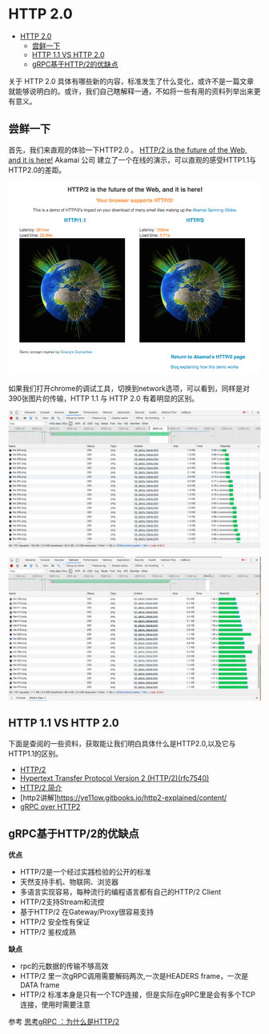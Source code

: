 # HTTP 2.0
<!-- TOC -->

- [HTTP 2.0](#HTTP-20)
  - [尝鲜一下](#%E5%B0%9D%E9%B2%9C%E4%B8%80%E4%B8%8B)
  - [HTTP 1.1 VS HTTP 2.0](#HTTP-11-VS-HTTP-20)
  - [gRPC基于HTTP/2的优缺点](#gRPC%E5%9F%BA%E4%BA%8EHTTP2%E7%9A%84%E4%BC%98%E7%BC%BA%E7%82%B9)

<!-- /TOC -->

关于 HTTP 2.0 具体有哪些新的内容，标准发生了什么变化，或许不是一篇文章就能够说明白的。或许，我们自己瞎解释一通，不如将一些有用的资料列举出来更有意义。

## 尝鲜一下

首先，我们来直观的体验一下HTTP2.0 。 [HTTP/2 is the future of the Web, and it is here!](https://http2.akamai.com/demo)  Akamai 公司 建立了一个在线的演示，可以直观的感受HTTP1.1与HTTP2.0的差距。

![HTTP/2 is the future of the Web, and it is here!](iamges/http2-future.png)

如果我们打开chrome的调试工具，切换到network选项，可以看到，同样是对390张图片的传输，HTTP 1.1 与 HTTP 2.0 有着明显的区别。

![HTTP 1.1](iamges/http1-network.png)

![HTTP 2.0](iamges/http2-network.png)

## HTTP 1.1 VS HTTP 2.0

下面是查阅的一些资料，获取能让我们明白具体什么是HTTP2.0,以及它与HTTP1.1的区别。

- [HTTP/2](https://http2.github.io/)
- [Hypertext Transfer Protocol Version 2 (HTTP/2)(rfc7540)](https://httpwg.org/specs/rfc7540.html)
- [HTTP/2 简介](https://developers.google.com/web/fundamentals/performance/http2/?hl=zh-cn)
- [http2讲解]https://ye11ow.gitbooks.io/http2-explained/content/
- [gRPC over HTTP2](https://github.com/grpc/grpc/blob/master/doc/PROTOCOL-HTTP2.md)

## gRPC基于HTTP/2的优缺点

**优点**

- HTTP/2是一个经过实践检验的公开的标准
- 天然支持手机、物联网、浏览器
- 多语言实现容易，每种流行的编程语言都有自己的HTTP/2 Client
- HTTP/2支持Stream和流控
- 基于HTTP/2 在Gateway/Proxy很容易支持
- HTTP/2 安全性有保证
- HTTP/2 鉴权成熟

**缺点**

- rpc的元数据的传输不够高效
- HTTP/2 里一次gRPC调用需要解码两次,一次是HEADERS frame，一次是DATA frame
- HTTP/2 标准本身是只有一个TCP连接，但是实际在gRPC里是会有多个TCP连接，使用时需要注意

参考 [思考gRPC ：为什么是HTTP/2](https://blog.csdn.net/hengyunabc/article/details/81120904)
